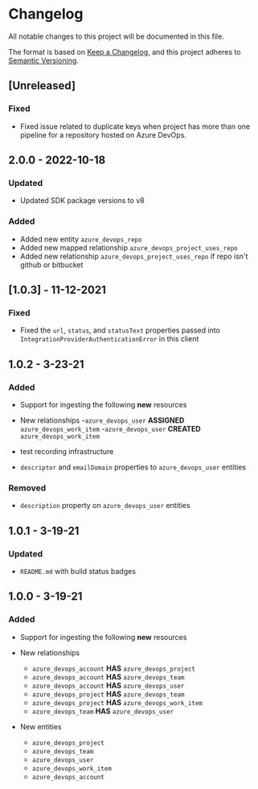 # Changelog

All notable changes to this project will be documented in this file.

The format is based on [Keep a Changelog](https://keepachangelog.com/en/1.0.0/),
and this project adheres to
[Semantic Versioning](https://semver.org/spec/v2.0.0.html).

## [Unreleased]

### Fixed

- Fixed issue related to duplicate keys when project has more than one pipeline
  for a repository hosted on Azure DevOps.

## 2.0.0 - 2022-10-18

### Updated

- Updated SDK package versions to v8

### Added

- Added new entity `azure_devops_repo`
- Added new mapped relationship `azure_devops_project_uses_repo`
- Added new relationship `azure_devops_project_uses_repo` if repo isn't github
  or bitbucket

## [1.0.3] - 11-12-2021

### Fixed

- Fixed the `url`, `status`, and `statusText` properties passed into
  `IntegrationProviderAuthenticationError` in this client

## 1.0.2 - 3-23-21

### Added

- Support for ingesting the following **new** resources

- New relationships -`azure_devops_user` **ASSIGNED**
  `azure_devops_work_item` -`azure_devops_user` **CREATED**
  `azure_devops_work_item`

- test recording infrastructure

- `descriptor` and `emailDomain` properties to `azure_devops_user` entities

### Removed

- `description` property on `azure_devops_user` entities

## 1.0.1 - 3-19-21

### Updated

- `README.md` with build status badges

## 1.0.0 - 3-19-21

### Added

- Support for ingesting the following **new** resources

- New relationships

  - `azure_devops_account` **HAS** `azure_devops_project`
  - `azure_devops_account` **HAS** `azure_devops_team`
  - `azure_devops_account` **HAS** `azure_devops_user`
  - `azure_devops_project` **HAS** `azure_devops_team`
  - `azure_devops_project` **HAS** `azure_devops_work_item`
  - `azure_devops_team` **HAS** `azure_devops_user`

- New entities
  - `azure_devops_project`
  - `azure_devops_team`
  - `azure_devops_user`
  - `azure_devops_work_item`
  - `azure_devops_account`
